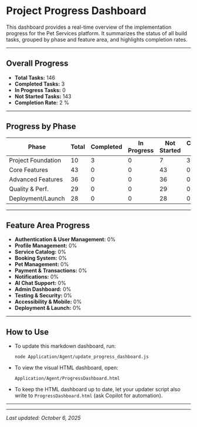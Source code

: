 # Project Progress Dashboard

This dashboard provides a real-time overview of the implementation progress for the Pet Services platform. It summarizes the status of all build tasks, grouped by phase and feature area, and highlights completion rates.

---


## Overall Progress

- **Total Tasks:** 146
- **Completed Tasks:** 3
- **In Progress Tasks:** 0
- **Not Started Tasks:** 143
- **Completion Rate:** 2 %

---

## Progress by Phase

| Phase | Total | Completed | In Progress | Not Started | Completion % |
|-------|-------|-----------|-------------|-------------|--------------|
| Project Foundation | 10 | 3 | 0 | 7 | 30% |
| Core Features      | 43 | 0 | 0 | 43 | 0% |
| Advanced Features  | 36 | 0 | 0 | 36 | 0% |
| Quality & Perf.    | 29 | 0 | 0 | 29 | 0% |
| Deployment/Launch  | 28 | 0 | 0 | 28 | 0% |

---

## Feature Area Progress

- **Authentication & User Management:** 0%
- **Profile Management:** 0%
- **Service Catalog:** 0%
- **Booking System:** 0%
- **Pet Management:** 0%
- **Payment & Transactions:** 0%
- **Notifications:** 0%
- **AI Chat Support:** 0%
- **Admin Dashboard:** 0%
- **Testing & Security:** 0%
- **Accessibility & Mobile:** 0%
- **Deployment & Launch:** 0%

---

## How to Use


- To update this markdown dashboard, run:
  
	`node Application/Agent/update_progress_dashboard.js`

- To view the visual HTML dashboard, open:
  
	`Application/Agent/ProgressDashboard.html`

- To keep the HTML dashboard up to date, let your updater script also write to `ProgressDashboard.html` (ask Copilot for automation).

---

---

_Last updated: October 6, 2025_
